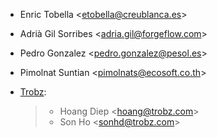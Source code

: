 - Enric Tobella \<<etobella@creublanca.es>\>

- Adrià Gil Sorribes \<<adria.gil@forgeflow.com>\>

- Pedro Gonzalez \<<pedro.gonzalez@pesol.es>\>

- Pimolnat Suntian \<<pimolnats@ecosoft.co.th>\>

- [Trobz](https://trobz.com):

  > - Hoang Diep \<<hoang@trobz.com>\>
  > - Son Ho \<<sonhd@trobz.com>\>
